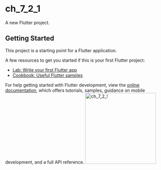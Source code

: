 # ch_7_2_1

A new Flutter project.

## Getting Started

This project is a starting point for a Flutter application.

A few resources to get you started if this is your first Flutter project:

- [Lab: Write your first Flutter app](https://docs.flutter.dev/get-started/codelab)
- [Cookbook: Useful Flutter samples](https://docs.flutter.dev/cookbook)

For help getting started with Flutter development, view the
[online documentation](https://docs.flutter.dev/), which offers tutorials,
samples, guidance on mobile development, and a full API reference.
<img width="226" alt="ch_7_2_!" src="https://user-images.githubusercontent.com/114164037/218279694-85cb6feb-bf1b-4c60-ad4f-b102abe8af70.png">
